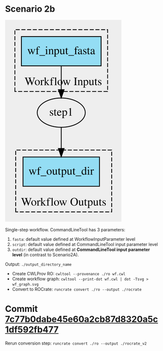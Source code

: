 # Scenario 2b

![Workflow graph](./wf_graph.svg)

Single-step workflow. CommandLineTool has 3 parameters:

1. `fasta`: default value defined at WorkflowInputParameter level
2. `script`: default value defined at CommandLineTool input parameter level
3. `outdir`: default value defined at **CommandLineTool input parameter level** (in contrast to Scenario2A).

Output: `./output_directory_name`

- Create CWLProv RO: `cwltool --provenance ./ro wf.cwl`
- Create workflow graph: `cwltool --print-dot wf.cwl | dot -Tsvg > wf_graph.svg`
- Convert to ROCrate: `runcrate convert ./ro --output ./rocrate`


# Commit [7c77b0dabe45e60a2cb87d8320a5c1df592fb477](https://github.com/ResearchObject/runcrate/commit/4e69222e9489da5fe4f16d94a97a2242e2b3009d)

Rerun conversion step: `runcrate convert ./ro --output ./rocrate_v2`


